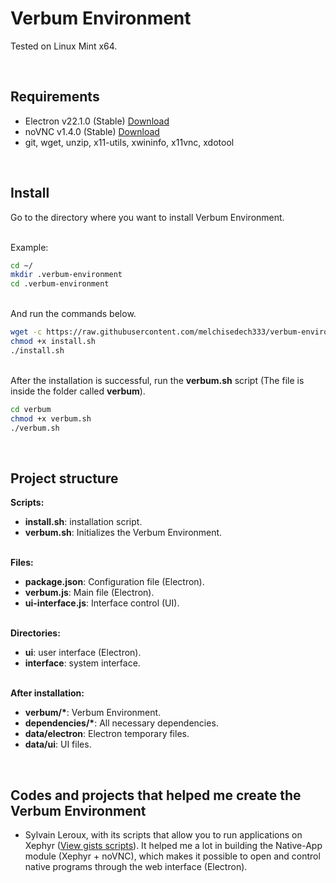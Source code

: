 
# Verbum Environment

Tested on Linux Mint x64.

<br>

## <b>Requirements</b>

- Electron v22.1.0 (Stable) [Download](https://github.com/electron/electron/releases/tag/v22.1.0)
- noVNC v1.4.0 (Stable) [Download](https://github.com/novnc/noVNC/releases/tag/v1.4.0)
- git, wget, unzip, x11-utils, xwininfo, x11vnc, xdotool

<br>

## <b>Install</b>

Go to the directory where you want to install Verbum Environment.

<br>
Example:

```bash
cd ~/
mkdir .verbum-environment
cd .verbum-environment
```

<br>
And run the commands below.

```bash
wget -c https://raw.githubusercontent.com/melchisedech333/verbum-environment/main/install.sh
chmod +x install.sh
./install.sh
```

<br>
After the installation is successful, run the <b>verbum.sh</b> script (The file is inside the folder called <b>verbum</b>).

```bash
cd verbum
chmod +x verbum.sh
./verbum.sh
```

<br>

## <b>Project structure</b>

<b>Scripts:</b>

- <b>install.sh</b>: installation script.
- <b>verbum.sh</b>: Initializes the Verbum Environment.

<br>
<b>Files:</b>

- <b>package.json</b>: Configuration file (Electron).
- <b>verbum.js</b>: Main file (Electron).
- <b>ui-interface.js</b>: Interface control (UI).

<br>
<b>Directories:</b>

- <b>ui</b>: user interface (Electron).
- <b>interface</b>: system interface.

<br>
<b>After installation:</b>

- <b>verbum/*</b>: Verbum Environment.
- <b>dependencies/*</b>: All necessary dependencies.
- <b>data/electron</b>: Electron temporary files.
- <b>data/ui</b>: UI files.

<br>

## <b>Codes and projects that helped me create the Verbum Environment</b>

- Sylvain Leroux, with its scripts that allow you to run applications on Xephyr ([View gists scripts](https://gist.github.com/s-leroux/d1d2f730467857fa3afe)). It helped me a lot in building the Native-App module (Xephyr + noVNC), which makes it possible to open and control native programs through the web interface (Electron). 



